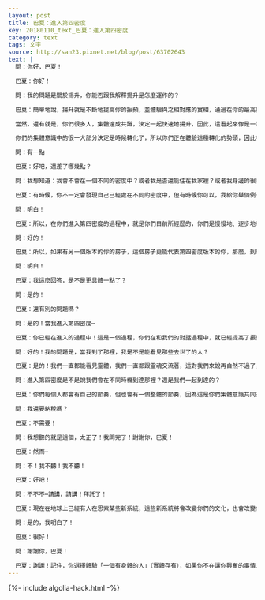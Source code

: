 ```yaml
---
layout: post
title: 巴夏：進入第四密度
key: 20180110_text_巴夏：進入第四密度
category: text
tags: 文字
source: http://san23.pixnet.net/blog/post/63702643
text: |
  問：你好，巴夏！

  巴夏：你好！

  問：我的問題是關於揚升，你能否跟我解釋揚升是怎麼運作的？

  巴夏：簡單地說，揚升就是不斷地提高你的振頻，並體驗與之相對應的實相，通過在你的最高興奮上，盡你最大能力地去行動，並且對某個特定的結果沒有絲毫執著，你就不斷地擴展了你的意識，你就不斷地「揚升」，你能理解嗎？就是這麼簡單

  當然，還有就是，你們很多人，集體達成共識，決定一起快速地揚升，因此，這看起來像是一場大規模的運動，（如你們所見）現在有很多針對意識的討論、對靈性的探索，對很多人來說，靈性詞彙在生活中已經變得很常見，比以前常見得多了

  你們的集體意識中的很一大部分決定是時候轉化了，所以你們正在體驗這種轉化的勢頭，因此被稱之為揚升，但這是一個過程，我這麼回答可以嗎？

  問：有一點

  巴夏：好吧，還差了哪幾點？

  問：我想知道：我會不會在一個不同的密度中？或者我是否還能住在我家裡？或者我身邊的很多事情會不會發生改變？又或者我會不會進入一個不同的實相？

  巴夏：有時候，你不一定會發現自己已經處在不同的密度中，但有時候你可以，我給你舉個例子，這個例子，我以前說過的：如果一個活在300年前的人突然被傳輸到你們目前的實相中，那麼在他看來，你們一個個都閃閃發光，因為你們的振頻比300年前的人的平均振頻高了許多，但你們覺察不到這點，因為你們已經習慣了，你明白嗎？

  問：明白！

  巴夏：所以，在你們進入第四密度的過程中，就是你們目前所經歷的，你們是慢慢地、逐步地轉化，（速度之慢）以至於你們都察覺不到某些事情已經改變，但你會注意到那些跟你有關的改變。當然，還要記住，轉化，意味著你穿越到另一個版本的地球，而這個版本的地球，只不過表示你的內在已經發生了改變，你永遠不可能改變你現在所在的世界

  問：好的！

  巴夏：所以，如果有另一個版本的你的房子，這個房子更能代表第四密度版本的你，那麼，到時候你就會住在那裡，如果沒有這樣的房子，那你可能還住在現在的房子裡，但兩個房子看似一樣，根本卻不一樣，因為你的房子，不需要看起來有所不同，才能滿足你在第四密度中的需求，你能明白嗎？

  問：明白！

  巴夏：我這麼回答，是不是更具體一點了？

  問：是的！

  巴夏：還有別的問題嗎？

  問：是的！當我進入第四密度⋯

  巴夏：你已經在進入的過程中！這是一個過程，你們在和我們的對話過程中，就已經提高了振頻，並不是說：今天我在第三密度，哦！晚上11點59分了，Boom一聲，我現在在第四密度了！這是一個過程，你們已經轉化了好多年，你們在不斷地提高振頻，不斷地探索意識，不斷地探索靈性，最終，你們將完全進入 純粹的第四密度，但這是一個過程

  問：好的！我的問題是，當我到了那裡，我是不是能看見那些去世了的人？

  巴夏：是的！我們一直都能看見靈體，我們一直都跟靈魂交流著，這對我們來說再自然不過了，你們中的很多人將來也會有這樣的能力，當然前提是要跟你們的人生課題有關，但最終這種現象在你們社會中會變得很常見

  問：進入第四密度是不是說我們會在不同時機到達那裡？還是我們一起到達的？

  巴夏：你們每個人都會有自己的節奏，但也會有一個整體的節奏，因為這是你們集體意識共同選擇的轉化過程

  問：我還要納稅嗎？

  巴夏：不需要！

  問：我想聽的就是這個，太正了！我問完了！謝謝你，巴夏！

  巴夏：然而⋯

  問：不！我不聽！我不聽！

  巴夏：好吧！

  問：不不不⋯請講，請講！拜託了！

  巴夏：現在在地球上已經有人在思索某些新系統，這些新系統將會改變你們的文化，也會改變你所提到的一些經濟體制，我們能給的建議是，你們要採取實際行動積極地參與到那些能帶來改變的事件的選擇過程中，不是「心懷希望」，而是「去做」，你明白嗎？

  問：是的，我明白了！

  巴夏：很好！

  問：謝謝你，巴夏！

  巴夏：謝謝！記住，你選擇體驗「一個有身體的人」（實體存有），如果你不在讓你興奮的事情上採取實際行動，那你就像是電流沒有形成回路，你也無法將能量注入到你的實際人生體驗中，你的實際行動顯示了你對這個理念的決心，你把它活出來了，你真正地去做了，在你的行為中表現出來了，而不僅僅只是在你的口頭上，不僅僅只是在你的想法上
---
```


{%- include algolia-hack.html -%}
